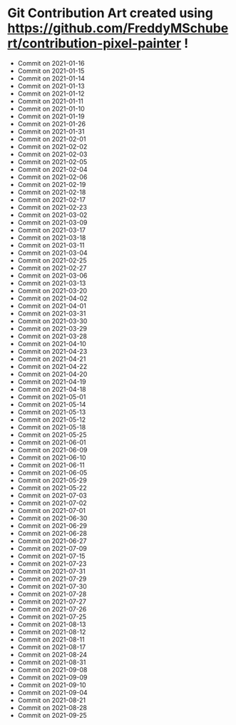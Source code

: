 # Git Contribution Art created using https://github.com/FreddyMSchubert/contribution-pixel-painter !
- Commit on 2021-01-16
- Commit on 2021-01-15
- Commit on 2021-01-14
- Commit on 2021-01-13
- Commit on 2021-01-12
- Commit on 2021-01-11
- Commit on 2021-01-10
- Commit on 2021-01-19
- Commit on 2021-01-26
- Commit on 2021-01-31
- Commit on 2021-02-01
- Commit on 2021-02-02
- Commit on 2021-02-03
- Commit on 2021-02-05
- Commit on 2021-02-04
- Commit on 2021-02-06
- Commit on 2021-02-19
- Commit on 2021-02-18
- Commit on 2021-02-17
- Commit on 2021-02-23
- Commit on 2021-03-02
- Commit on 2021-03-09
- Commit on 2021-03-17
- Commit on 2021-03-18
- Commit on 2021-03-11
- Commit on 2021-03-04
- Commit on 2021-02-25
- Commit on 2021-02-27
- Commit on 2021-03-06
- Commit on 2021-03-13
- Commit on 2021-03-20
- Commit on 2021-04-02
- Commit on 2021-04-01
- Commit on 2021-03-31
- Commit on 2021-03-30
- Commit on 2021-03-29
- Commit on 2021-03-28
- Commit on 2021-04-10
- Commit on 2021-04-23
- Commit on 2021-04-21
- Commit on 2021-04-22
- Commit on 2021-04-20
- Commit on 2021-04-19
- Commit on 2021-04-18
- Commit on 2021-05-01
- Commit on 2021-05-14
- Commit on 2021-05-13
- Commit on 2021-05-12
- Commit on 2021-05-18
- Commit on 2021-05-25
- Commit on 2021-06-01
- Commit on 2021-06-09
- Commit on 2021-06-10
- Commit on 2021-06-11
- Commit on 2021-06-05
- Commit on 2021-05-29
- Commit on 2021-05-22
- Commit on 2021-07-03
- Commit on 2021-07-02
- Commit on 2021-07-01
- Commit on 2021-06-30
- Commit on 2021-06-29
- Commit on 2021-06-28
- Commit on 2021-06-27
- Commit on 2021-07-09
- Commit on 2021-07-15
- Commit on 2021-07-23
- Commit on 2021-07-31
- Commit on 2021-07-29
- Commit on 2021-07-30
- Commit on 2021-07-28
- Commit on 2021-07-27
- Commit on 2021-07-26
- Commit on 2021-07-25
- Commit on 2021-08-13
- Commit on 2021-08-12
- Commit on 2021-08-11
- Commit on 2021-08-17
- Commit on 2021-08-24
- Commit on 2021-08-31
- Commit on 2021-09-08
- Commit on 2021-09-09
- Commit on 2021-09-10
- Commit on 2021-09-04
- Commit on 2021-08-21
- Commit on 2021-08-28
- Commit on 2021-09-25
